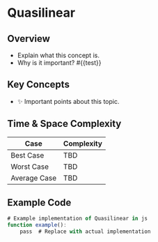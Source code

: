 # Quasilinear

## **Overview**
- Explain what this concept is.
- Why is it important?
#{{test}}
## **Key Concepts**
- ✨ Important points about this topic.

## **Time & Space Complexity**
| Case          | Complexity |
|--------------|------------|
| Best Case    | TBD |
| Worst Case   | TBD |
| Average Case | TBD |

## **Example Code**
```js
# Example implementation of Quasilinear in js
function example():
    pass  # Replace with actual implementation
